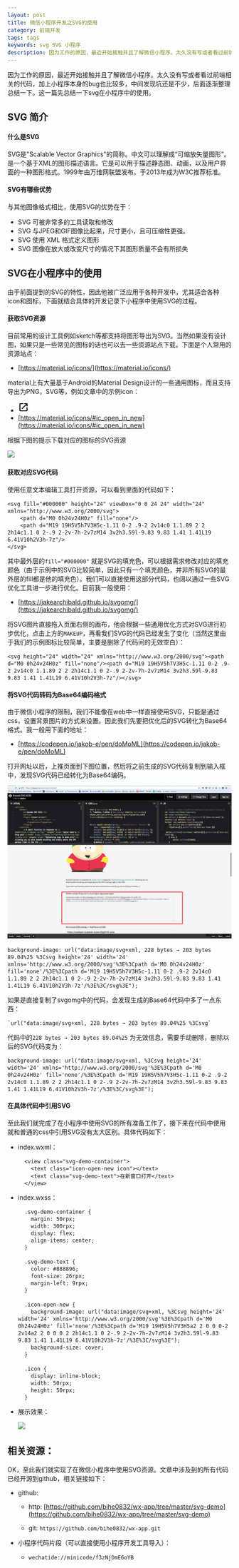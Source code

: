 ```yaml
---
layout: post
title: 微信小程序开发之SVG的使用
category: 前端开发
tags: tags
keywords: svg SVG 小程序 
description: 因为工作的原因，最近开始接触并且了解微信小程序。太久没有写或者看过前端相关的代码，加上小程序本身的bug也比较多，中间发现坑还是不少，后面逐渐整理总结一下。这一篇先总结一下svg在小程序中的使用。
---
```


因为工作的原因，最近开始接触并且了解微信小程序。太久没有写或者看过前端相关的代码，加上小程序本身的bug也比较多，中间发现坑还是不少，后面逐渐整理总结一下。这一篇先总结一下svg在小程序中的使用。

## SVG 简介 

#### 什么是SVG

SVG是"Scalable Vector Graphics"的简称。中文可以理解成“可缩放矢量图形”。是一个基于XML的图形描述语言。它是可以用于描述静态图、动画，以及用户界面的一种图形格式。1999年由万维网联盟发布。于2013年成为W3C推荐标准。

#### SVG有哪些优势

与其他图像格式相比，使用SVG的优势在于：

- SVG 可被非常多的工具读取和修改
- SVG 与JPEG和GIF图像比起来，尺寸更小，且可压缩性更强。
- SVG 使用 XML 格式定义图形
- SVG 图像在放大或改变尺寸的情况下其图形质量不会有所损失

## SVG在小程序中的使用

由于前面提到的SVG的特性，因此他被广泛应用于各种开发中，尤其适合各种icon和图标，下面就结合具体的开发记录下小程序中使用SVG的过程。

#### 获取SVG资源

目前常用的设计工具例如sketch等都支持将图形导出为SVG。当然如果没有设计图，如果只是一些常见的图标的话也可以去一些资源站点下载。下面是个人常用的资源站点：

- [https://material.io/icons/](https://material.io/icons/)

material上有大量基于Android的Material Design设计的一些通用图标，而且支持导出为PNG，SVG等，例如文章中的示例icon：

- <svg height="24" width="24" xmlns="http://www.w3.org/2000/svg"><path d="M0 0h24v24H0z" fill="none"/><path d="M19 19H5V5h7V3H5c-1.11 0-2 .9-2 2v14c0 1.1.89 2 2 2h14c1.1 0 2-.9 2-2v-7h-2v7zM14 3v2h3.59l-9.83 9.83 1.41 1.41L19 6.41V10h2V3h-7z"/></svg> 
- [https://material.io/icons/#ic_open_in_new](https://material.io/icons/#ic_open_in_new)

根据下图的提示下载对应的图标的SVG资源

![](./../public/images/wx-app-svg-demo.jpg )

#### 获取对应SVG代码

使用任意文本编辑工具打开资源，可以看到里面的代码如下：

	<svg fill="#000000" height="24" viewBox="0 0 24 24" width="24" xmlns="http://www.w3.org/2000/svg">
	    <path d="M0 0h24v24H0z" fill="none"/>
	    <path d="M19 19H5V5h7V3H5c-1.11 0-2 .9-2 2v14c0 1.1.89 2 2 2h14c1.1 0 2-.9 2-2v-7h-2v7zM14 3v2h3.59l-9.83 9.83 1.41 1.41L19 6.41V10h2V3h-7z"/>
	</svg>
	
其中最外层的`fill="#000000"` 就是SVG的填充色，可以根据需求修改对应的填充颜色（由于示例中的SVG比较简单，因此只有一个填充颜色，并非所有SVG的最外层的fill都是他的填充色）。我们可以直接使用这部分代码，也阔以通过一些SVG优化工具进一步进行优化。目前我一般使用：

- [https://jakearchibald.github.io/svgomg/](https://jakearchibald.github.io/svgomg/)

将SVG图片直接拖入页面右侧的画布，他会根据一些通用优化方式对SVG进行初步优化，点击上方的`MAKEUP`，再看我们SVG的代码已经发生了变化（当然这里由于我们的示例图标比较简单，主要是删除了代码间的无效空白）：

	<svg height="24" width="24" xmlns="http://www.w3.org/2000/svg"><path d="M0 0h24v24H0z" fill="none"/><path d="M19 19H5V5h7V3H5c-1.11 0-2 .9-2 2v14c0 1.1.89 2 2 2h14c1.1 0 2-.9 2-2v-7h-2v7zM14 3v2h3.59l-9.83 9.83 1.41 1.41L19 6.41V10h2V3h-7z"/></svg>


#### 将SVG代码转码为Base64编码格式

由于微信小程序的限制，我们不能像在web中一样直接使用SVG，只能是通过css，设置背景图片的方式来设置。因此我们先要把优化后的SVG转化为Base64格式。我一般用下面的地址：

- [https://codepen.io/jakob-e/pen/doMoML](https://codepen.io/jakob-e/pen/doMoML)

打开网址以后，上推页面到下图位置，然后将之前生成的SVG代码复制到输入框中，发现SVG代码已经转化为Base64编码。

![](./../public/images/wx-app-svg-demo-decode.jpg )


	background-image: url("data:image/svg+xml, 228 bytes → 203 bytes 89.04%25 %3Csvg height='24' width='24' xmlns='http://www.w3.org/2000/svg'%3E%3Cpath d='M0 0h24v24H0z' fill='none'/%3E%3Cpath d='M19 19H5V5h7V3H5c-1.11 0-2 .9-2 2v14c0 1.1.89 2 2 2h14c1.1 0 2-.9 2-2v-7h-2v7zM14 3v2h3.59l-9.83 9.83 1.41 1.41L19 6.41V10h2V3h-7z'/%3E%3C/svg%3E");
	
如果是直接复制了svgomg中的代码，会发现生成的Base64代码中多了一点东西：

	`url("data:image/svg+xml, 228 bytes → 203 bytes 89.04%25 %3Csvg`

代码中的`228 bytes → 203 bytes 89.04%25` 为无效信息，需要手动删除，删除以后的SVG代码变为：

	background-image: url("data:image/svg+xml, %3Csvg height='24' width='24' xmlns='http://www.w3.org/2000/svg'%3E%3Cpath d='M0 0h24v24H0z' fill='none'/%3E%3Cpath d='M19 19H5V5h7V3H5c-1.11 0-2 .9-2 2v14c0 1.1.89 2 2 2h14c1.1 0 2-.9 2-2v-7h-2v7zM14 3v2h3.59l-9.83 9.83 1.41 1.41L19 6.41V10h2V3h-7z'/%3E%3C/svg%3E");
			
#### 在具体代码中引用SVG

至此我们就完成了在小程序中使用SVG的所有准备工作了，接下来在代码中使用就和普通的css中引用SVG没有太大区别。具体代码如下：

- index.wxml：

		<view class="svg-demo-container">
		  <text class="icon-open-new icon"></text>
		  <text class="svg-demo-text">在新窗口打开</text>
		</view>

- index.wxss：

		.svg-demo-container {
		  margin: 50rpx;
		  width: 300rpx;
		  display: flex;
		  align-items: center; 
		}
		
		.svg-demo-text {
		  color: #888896;
		  font-size: 26rpx;
		  margin-left: 9rpx;
		}
		
		.icon-open-new {
		  background-image: url("data:image/svg+xml, %3Csvg height='24' width='24' xmlns='http://www.w3.org/2000/svg'%3E%3Cpath d='M0 0h24v24H0z' fill='none'/%3E%3Cpath d='M19 19H5V5h7V3H5a2 2 0 0 0-2 2v14a2 2 0 0 0 2 2h14c1.1 0 2-.9 2-2v-7h-2v7zM14 3v2h3.59l-9.83 9.83 1.41 1.41L19 6.41V10h2V3h-7z'/%3E%3C/svg%3E");
		  background-size: cover;
		}
		
		.icon {
		  display: inline-block;
		  width: 50rpx;
		  height: 50rpx;
		}

- 展示效果：

	![](./../public/images/wx-app-svg-demo-screen.jpg )


## 相关资源：

OK，至此我们就实现了在微信小程序中使用SVG资源。文章中涉及到的所有代码已经开源到github，相关链接如下：

- github:
	
	- http: [https://github.com/bihe0832/wx-app/tree/master/svg-demo](https://github.com/bihe0832/wx-app/tree/master/svg-demo)

	- git: `https://github.com/bihe0832/wx-app.git`
	
- 小程序代码片段（可以直接使用小程序开发工具导入）：

	- `wechatide://minicode/f3zNjDmE6oYB`

